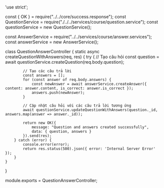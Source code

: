 'use strict';

const { OK } = require("../../core/success.response");
const QuestionService = require("./../../services/course/question.service");
const questionService = new QuestionService();

const AnswerService = require("../../services/course/answer.services");
const answerService = new AnswerService();

class QuestionAnswerController {
static async createQuestionWithAnswers(req, res) {
try {
// Tạo câu hỏi
const question = await questionService.createQuestion(req.body.question);

            // Tạo các câu trả lời
            const answers = [];
            for (const answer of req.body.answers) {
                const newAnswer = await answerService.createAnswer({ content: answer.content, is_correct: answer.is_correct });
                answers.push(newAnswer);
            }

            // Cập nhật câu hỏi với các câu trả lời tương ứng
            await questionService.updateQuestionWithAnswers(question._id, answers.map(answer => answer._id));

            return new OK({
                message: "Question and answers created successfully",
                data: { question, answers }
            }).send(res);
        } catch (error) {
            console.error(error);
            return res.status(500).json({ error: 'Internal Server Error' });
        }
    }

}

module.exports = QuestionAnswerController;
